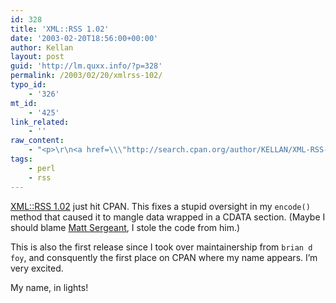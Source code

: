 ```yaml
---
id: 328
title: 'XML::RSS 1.02'
date: '2003-02-20T18:56:00+00:00'
author: Kellan
layout: post
guid: 'http://lm.quxx.info/?p=328'
permalink: /2003/02/20/xmlrss-102/
typo_id:
    - '326'
mt_id:
    - '425'
link_related:
    - ''
raw_content:
    - "<p>\r\n<a href=\\\"http://search.cpan.org/author/KELLAN/XML-RSS-1.02/\\\">XML::RSS 1.02</a> just hit CPAN.  This fixes a stupid oversight in my <code>encode()</code> method that caused it to mangle data wrapped in a CDATA section. (Maybe I should blame <a href=\\\"http://use.perl.org/~Matts/\\\">Matt Sergeant</a>, I stole the code from him.)\r\n</p>\r\n<p>\r\nThis is also the first release since I took over maintainership from <code>brian d foy</code>, and consquently the first place on CPAN where my name appears.  I\\'m very excited. \r\n</p>\r\n<p>\r\nMy name, in lights!\r\n</p>"
tags:
    - perl
    - rss
---
```


[XML::RSS 1.02](http://search.cpan.org/author/KELLAN/XML-RSS-1.02/) just hit CPAN. This fixes a stupid oversight in my `encode()` method that caused it to mangle data wrapped in a CDATA section. (Maybe I should blame [Matt Sergeant](http://use.perl.org/~Matts/), I stole the code from him.)

This is also the first release since I took over maintainership from `brian d foy`, and consquently the first place on CPAN where my name appears. I’m very excited.

My name, in lights!